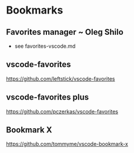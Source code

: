 # Bookmarks


## Favorites manager ~ Oleg Shilo

* see favorites-vscode.md




## vscode-favorites

https://github.com/leftstick/vscode-favorites

## vscode-favorites plus

https://github.com/pczerkas/vscode-favorites


## Bookmark X

https://github.com/tommyme/vscode-bookmark-x
